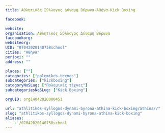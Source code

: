 ```yaml
---
title: Αθλητικός Σύλλογος Δύναμη Βύρωνα-Αθήνα-Kick Boxing

facebook:

website:
organisation: Αθλητικός Σύλλογος Δύναμη Βύρωνα
facebookorg:
websiteorg:
UID: "07042020140758school"
cities: "Αθήνα"
perioxi: ""
address: ""

places: [""]
categories: ["polemikes-texnes"]
subcategories: ["kickboxing"]
categoryNoSLug: ["Πολεμικές τέχνες"]
subcategoriesNoSLug: ["Kick Boxing"]

orgUID: org14042020000451

url: "athlitikos-syllogos-dynami-byrona-athina-kick-boxing/athina//"
slug: "athlitikos-syllogos-dynami-byrona-athina-kick-boxing"
aliases:
    - /07042020140758school
---
```






